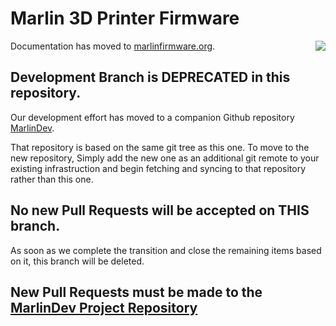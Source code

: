# Marlin 3D Printer Firmware
<img align="right" src="Documentation/Logo/Marlin%20Logo%20GitHub.png" />

 Documentation has moved to [marlinfirmware.org](http://www.marlinfirmware.org).

## Development Branch is DEPRECATED in this repository.

Our development effort has moved to a companion Github repository [MarlinDev](https://github.com/MarlinFirmware/MarlinDev/).

That repository is based on the same git tree as this one. To move to the new repository, Simply add the new one as an additional git remote to your existing infrastruction and begin fetching and syncing to that repository rather than this one.

## No new Pull Requests will be accepted on THIS branch.

As soon as we complete the transition and close the remaining items based on it, this branch will be deleted.

## New Pull Requests must be made to the [MarlinDev Project Repository](https://github.com/MarlinFirmware/MarlinDev/)